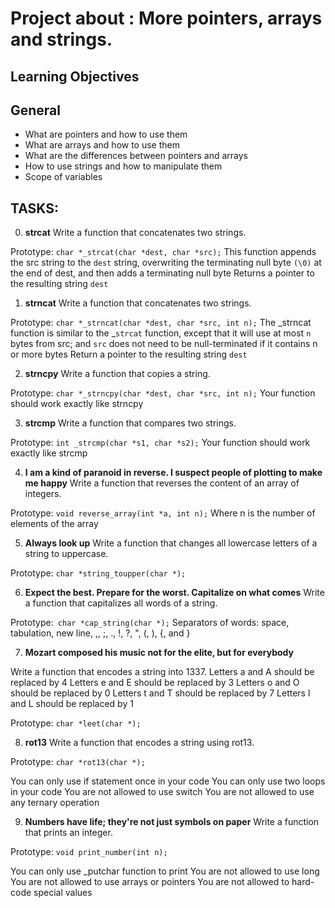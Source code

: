 # Project about : More pointers, arrays and strings.

## Learning Objectives

## General
- What are pointers and how to use them
- What are arrays and how to use them
- What are the differences between pointers and arrays
- How to use strings and how to manipulate them
- Scope of variables
 
## TASKS:

0. **strcat**
Write a function that concatenates two strings.

Prototype: `char *_strcat(char *dest, char *src);`
This function appends the src string to the `dest` string, overwriting the terminating null byte `(\0)` at the end of dest, and then adds a terminating null byte
Returns a pointer to the resulting string `dest`

1. **strncat**
Write a function that concatenates two strings.

Prototype: `char *_strncat(char *dest, char *src, int n);`
The _strncat function is similar to the _`strcat` function, except that it will use at most `n` bytes from src;
and `src` does not need to be null-terminated if it contains n or more bytes
Return a pointer to the resulting string `dest`

2. **strncpy**
Write a function that copies a string.

Prototype: `char *_strncpy(char *dest, char *src, int n);`
Your function should work exactly like strncpy

3. **strcmp**
Write a function that compares two strings.

Prototype: `int _strcmp(char *s1, char *s2);`
Your function should work exactly like strcmp

4. **I am a kind of paranoid in reverse. I suspect people of plotting to make me happy**
Write a function that reverses the content of an array of integers.

Prototype: `void reverse_array(int *a, int n);`
Where n is the number of elements of the array


5. **Always look up**
Write a function that changes all lowercase letters of a string to uppercase.

Prototype: `char *string_toupper(char *);`

6. **Expect the best. Prepare for the worst. Capitalize on what comes**
Write a function that capitalizes all words of a string.

Prototype:` char *cap_string(char *);`
Separators of words: space, tabulation, new line, ,, ;, ., !, ?, ", (, ), {, and }

7. **Mozart composed his music not for the elite, but for everybody**

Write a function that encodes a string into 1337.
Letters a and A should be replaced by 4
Letters e and E should be replaced by 3
Letters o and O should be replaced by 0
Letters t and T should be replaced by 7
Letters l and L should be replaced by 1

Prototype: `char *leet(char *);`

8. **rot13**
Write a function that encodes a string using rot13.

Prototype: `char *rot13(char *);`

You can only use if statement once in your code
You can only use two loops in your code
You are not allowed to use switch
You are not allowed to use any ternary operation

9. **Numbers have life; they're not just symbols on paper**
Write a function that prints an integer.

Prototype: `void print_number(int n);`

You can only use _putchar function to print
You are not allowed to use long
You are not allowed to use arrays or pointers
You are not allowed to hard-code special values

